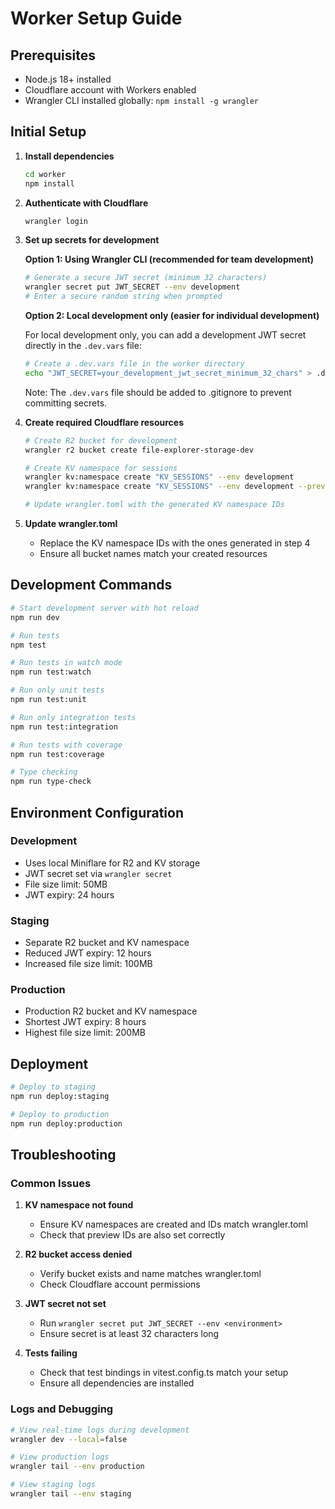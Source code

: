 # Worker Setup Guide

## Prerequisites

- Node.js 18+ installed
- Cloudflare account with Workers enabled
- Wrangler CLI installed globally: `npm install -g wrangler`

## Initial Setup

1. **Install dependencies**
   ```bash
   cd worker
   npm install
   ```

2. **Authenticate with Cloudflare**
   ```bash
   wrangler login
   ```

3. **Set up secrets for development**
   
   **Option 1: Using Wrangler CLI (recommended for team development)**
   ```bash
   # Generate a secure JWT secret (minimum 32 characters)
   wrangler secret put JWT_SECRET --env development
   # Enter a secure random string when prompted
   ```
   
   **Option 2: Local development only (easier for individual development)**
   
   For local development only, you can add a development JWT secret directly in the `.dev.vars` file:
   ```bash
   # Create a .dev.vars file in the worker directory
   echo "JWT_SECRET=your_development_jwt_secret_minimum_32_chars" > .dev.vars
   ```
   
   Note: The `.dev.vars` file should be added to .gitignore to prevent committing secrets.

4. **Create required Cloudflare resources**
   ```bash
   # Create R2 bucket for development
   wrangler r2 bucket create file-explorer-storage-dev
   
   # Create KV namespace for sessions
   wrangler kv:namespace create "KV_SESSIONS" --env development
   wrangler kv:namespace create "KV_SESSIONS" --env development --preview
   
   # Update wrangler.toml with the generated KV namespace IDs
   ```

5. **Update wrangler.toml**
   - Replace the KV namespace IDs with the ones generated in step 4
   - Ensure all bucket names match your created resources

## Development Commands

```bash
# Start development server with hot reload
npm run dev

# Run tests
npm test

# Run tests in watch mode
npm run test:watch

# Run only unit tests
npm run test:unit

# Run only integration tests
npm run test:integration

# Run tests with coverage
npm run test:coverage

# Type checking
npm run type-check
```

## Environment Configuration

### Development
- Uses local Miniflare for R2 and KV storage
- JWT secret set via `wrangler secret`
- File size limit: 50MB
- JWT expiry: 24 hours

### Staging
- Separate R2 bucket and KV namespace
- Reduced JWT expiry: 12 hours
- Increased file size limit: 100MB

### Production
- Production R2 bucket and KV namespace
- Shortest JWT expiry: 8 hours
- Highest file size limit: 200MB

## Deployment

```bash
# Deploy to staging
npm run deploy:staging

# Deploy to production
npm run deploy:production
```

## Troubleshooting

### Common Issues

1. **KV namespace not found**
   - Ensure KV namespaces are created and IDs match wrangler.toml
   - Check that preview IDs are also set correctly

2. **R2 bucket access denied**
   - Verify bucket exists and name matches wrangler.toml
   - Check Cloudflare account permissions

3. **JWT secret not set**
   - Run `wrangler secret put JWT_SECRET --env <environment>`
   - Ensure secret is at least 32 characters long

4. **Tests failing**
   - Check that test bindings in vitest.config.ts match your setup
   - Ensure all dependencies are installed

### Logs and Debugging

```bash
# View real-time logs during development
wrangler dev --local=false

# View production logs
wrangler tail --env production

# View staging logs
wrangler tail --env staging
```